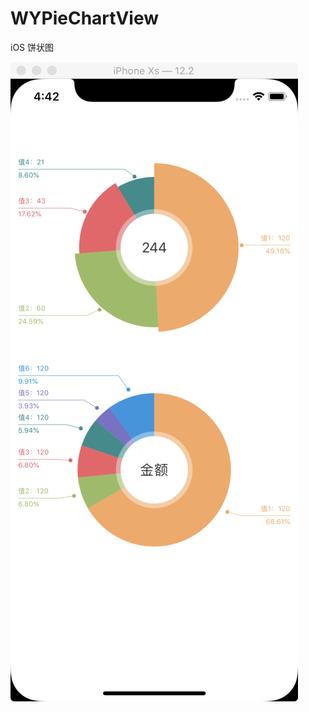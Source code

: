 # WYPieChartView
iOS 饼状图

![1.效果图-w1](https://github.com/wuyaGit/WYPieChartView/blob/master/WeChat7a03d2e3ad52740bfefe83067660268a.png)
